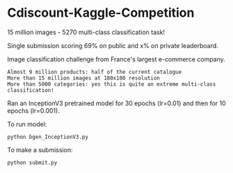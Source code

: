 # Cdiscount-Kaggle-Competition
15 million images - 5270 multi-class classification task!

Single submission scoring 69% on public and x% on private leaderboard.

Image classification challenge from France's largest e-commerce company.

```
Almost 9 million products: half of the current catalogue
More than 15 million images at 180x180 resolution
More than 5000 categories: yes this is quite an extreme multi-class classification!
```

Ran an InceptionV3 pretrained model for 30 epochs (lr=0.01) and then for 10 epochs (lr=0.001).

To run model:

`python bgen_InceptionV3.py`

To make a submission:

`python submit.py`
